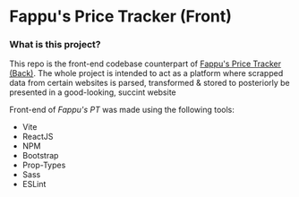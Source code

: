 # Fappu's Price Tracker (Front)

### What is this project?
This repo is the front-end codebase counterpart of [Fappu's Price Tracker (Back)](). The whole project is intended to act as a platform where scrapped data from certain websites is parsed, transformed & stored to posteriorly be presented in a good-looking, succint website 

Front-end of _Fappu's PT_ was made using the following tools:
- Vite
- ReactJS
- NPM
- Bootstrap
- Prop-Types
- Sass
- ESLint